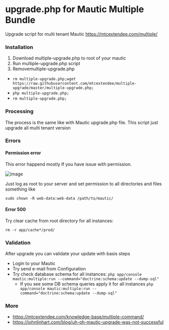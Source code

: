 # upgrade.php for  Mautic Multiple Bundle 

Upgrade script for multi tenant Mautic https://mtcextendee.com/multiple/

### Installation

1. Download multiple-upgrade.php to root of your mautic
2. Run multiple-upgrade.php script
3. Removemultiple-upgrade.php

- `rm multiple-upgrade.php;wget https://raw.githubusercontent.com/mtcextendee/multiple-upgrade/master/multiple-upgrade.php;`
- `php multiple-upgrade.php;`
- `rm multiple-upgrade.php;`

### Processing

The process is the same like with Mautic upgrade.php file.
This script just upgrade all multi tenant version

### Errors

#### Permission error

This error happend mostly If you have issue with permission.

![image](https://user-images.githubusercontent.com/462477/62820506-64dff280-bb65-11e9-870a-a7a0885145aa.png)

Just log as root to your server and set permission to all directories and files something like

`sudo chown -R web-data:web-data /path/to/mautic/`

#### Error 500

Try clear cache from root directory for all instances:

`rm -r app/cache*/prod/`

### Validation

After upgrade you can validate your update with basis steps

- Login to your Mautic 
- Try send e-mail from Configuration
- Try check database schema for all instances: `php app/console mautic:multiple:run --command="doctrine:schema:update --dump-sql"`
  - If you see some DB schema queries apply it for all instances `php app/console mautic:multiple:run --command="doctrine:schema:update --dump-sql"`
  
### More
  
- https://mtcextendee.com/knowledge-base/multiple-command/
- https://johnlinhart.com/blog/uh-oh-mautic-upgrade-was-not-successful
